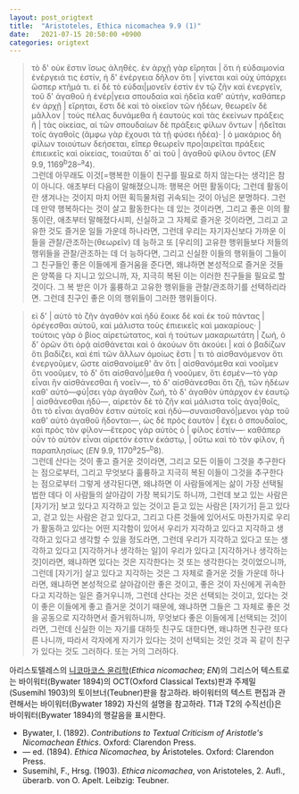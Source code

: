 ```yaml
---
layout: post_origtext
title:  "Aristoteles, Ethica nicomachea 9.9 (1)"
date:   2021-07-15 20:50:00 +0900
categories: origtext
---
```

>τὸ δ' οὐκ ἔστιν ἴσως ἀληθές. ἐν ἀρχῇ γὰρ εἴρηται \| ὅτι ἡ εὐδαιμονία ἐνέργειά τις ἐστίν, ἡ δ' ἐνέργεια δῆλον ὅτι \| γίνεται καὶ οὐχ ὑπάρχει ὥσπερ κτῆμά τι. εἰ δὲ τὸ εὐδαι\|μονεῖν ἐστὶν ἐν τῷ ζῆν καὶ ἐνεργεῖν, τοῦ δ' ἀγαθοῦ ἡ ἐνέρ\|γεια σπουδαία καὶ ἡδεῖα καθ' αὑτήν, καθάπερ ἐν ἀρχῇ \| εἴρηται, ἔστι δὲ καὶ τὸ οἰκεῖον τῶν ἡδέων, θεωρεῖν δὲ μᾶλλον \| τοὺς πέλας δυνάμεθα ἢ ἑαυτοὺς καὶ τὰς ἐκείνων πράξεις ἢ \| τὰς οἰκείας, αἱ τῶν σπουδαίων δὲ πράξεις φίλων ὄντων \| ἡδεῖται τοῖς ἀγαθοῖς (ἄμφω γὰρ ἔχουσι τὰ τῇ φύσει ἡδέα)· \| ὁ μακάριος δὴ φίλων τοιούτων δεήσεται, εἴπερ θεωρεῖν προ\|αιρεῖται πράξεις ἐπιεικεῖς καὶ οἰκείας, τοιαῦται δ' αἱ τοῦ \| ἀγαθοῦ φίλου ὄντος  (<cite>EN</cite> 9.9, 1169<sup>b</sup>28&ndash;<sup>a</sup>4).<br>
그런데 아무래도 이것[=행복한 이들이 친구를 필요로 하지 않는다는 생각]은 참이 아니다. 애초부터 다음이 말해졌으니까: 행복은 어떤 활동이다; 그런데 활동이란 생겨나는 것이지 마치 어떤 획득물처럼 귀속되는 것이 아님은 분명하다. 그런데 만약 행복하다는 것이 살고 활동한다는 데 있는 것이라면, 그리고 좋은 이의 활동이란, 애초부터 말해졌다시피, 신실하고 그 자체로 즐거운 것이라면, 그리고 고유한 것도 즐거운 일들 가운데 하나라면, 그런데 우리는 자기자신보다 가까운 이들을 관찰/관조하는(θεωρεῖν) 데 능하고 또 [우리의] 고유한 행위들보다 저들의 행위들을 관찰/관조하는 데 더 능하다면, 그리고 신실한 이들의 행위들이 그들이 그 친구들인 좋은 이들에게 즐거움을 준다면, 왜냐하면 본성적으로 즐거운 것들은 양쪽을 다 지니고 있으니까, 자, 지극히 복된 이는 이러한 친구들을 필요로 할 것이다. 그 복 받은 이가 훌륭하고 고유한 행위들을 관찰/관조하기를 선택하리라면. 그런데 친구인 좋은 이의 행위들이 그러한 행위들이다.

>εἰ δ' \| αὐτὸ τὸ ζῆν ἀγαθὸν καὶ ἡδύ ἔοικε δὲ καὶ ἐκ τοῦ πάντας \| ὀρέγεσθαι αὐτοῦ, καἰ μάλιστα τοὺς ἐπιεικεῖς καὶ μακαρίους· \| τούτοις γὰρ ὁ βίος αἱρετώτατος, καὶ ἡ τούτων μακαριωτάτη \| ζωή, ὁ δ' ὁρῶν ὅτι ὁρᾷ αἰσθάνεται καὶ ὁ ἀκούων ὅτι ἀκούει \| καὶ ὁ βαδίζων ὅτι βαδίζει, καὶ ἐπὶ τῶν ἄλλων ὁμοίως ἔστι \| τι τὸ αἰσθανόμενον ὅτι ἐνεργοῦμεν, ὥστε αἰσθανοίμεθ' ἂν ὄτι \| αἰσθανόμεθα καὶ νοοῖμεν ὅτι νοοῦμεν, τὸ δ' ὅτι αἰσθανό\|μεθα ἢ νοοῦμεν, ὅτι ἐσμέν—τὸ γὰρ εἶναι ἢν αἰσθάνεσθαι ἢ νοεῖν—, τὸ δ' αἰσθάνεσθαι ὅτι ζῇ, τῶν ἡδέων καθ' αὑτό—φύ\|σει γὰρ ἀγαθὸν ζωή, τὸ δ' ἀγαθὸν ὑπάρχον ἐν ἑαυτῷ \| αἰσθάνεσθαι ἡδύ—, αἱρετὸν δὲ τὸ ζῆν καὶ μάλιστα τοῖς ἀγα\|θοῖς, ὅτι τὸ εἶναι ἀγαθόν ἐστιν αὐτοῖς καὶ ἡδύ—συναισθανό\|μενοι γὰρ τοῦ καθ' αὑτὸ ἀγαθοῦ ἥδονται—, ὡς δὲ πρὸς ἑαυτὸν \| ἔχει ὁ σπουδαῖος, καὶ πρὸς τὸν φίλον—ἕτερος γὰρ αὐτὸς ὁ \| φίλος ἐστίν—· καθάπερ οὖν τὸ αὐτὸν εἶναι αἱρετόν ἐστιν ἑκάστῳ, \| οὕτω καὶ τὸ τὸν φίλον, ἢ παραπλησίως (<cite>EN</cite> 9.9, 1170<sup>a</sup>25&ndash;<sup>b</sup>8).<br>
그런데 산다는 것이 좋고 즐거운 것이라면, 그리고 모든 이들이 그것을 추구한다는 점으로부터, 그리고 무엇보다 훌륭하고 지극히 복된 이들이 그것을 추구한다는 점으로부터 그렇게 생각된다면, 왜냐하면 이 사람들에게는 삶이 가장 선택될 법한 데다 이 사람들의 살아감이 가장 복되기도 하니까, 그런데 보고 있는 사람은 [자기가] 보고 있다고 지각하고 있는 것이고 듣고 있는 사람은 [자기가] 듣고 있다고, 걷고 있는 사람은 걷고 있다고, 그리고 다른 것들에 있어서도 마찬가지로 우리가 활동하고 있다는 어떤 지각함이 있어서 우리가 지각하고 있다고 지각하고 생각하고 있다고 생각할 수 있을 정도라면, 그런데 우리가 지각하고 있다고 또는 생각하고 있다고 [지각하거나 생각하는 일]이 우리가 있다고 [지각하거나 생각하는 것]이라면, 왜냐하면 있다는 것은 지각한다는 것 또는 생각한다는 것이었으니까, 그런데 [자기가] 살고 있다고 지각하는 것은 그 자체로 즐거운 것들 가운데 하나라면, 왜냐하면 본성적으로 살아감이란 좋은 것이고, 좋은 것이 자신에게 귀속한다고 지각하는 일은 즐거우니까, 그런데 산다는 것은 선택되는 것이고, 있다는 것이 좋은 이들에게 좋고 즐거운 것이기 때문에, 왜냐하면 그들은 그 자체로 좋은 것을 공동으로 지각하면서 즐거워하니까, 무엇보다 좋은 이들에게 [선택되는 것]이라면, 그런데 신실한 이는 자기를 대하듯 친구도 대한다면, 왜냐하면 친구란 또다른 나니까, 따라서 각자에게 자기가 있다는 것이 선택되는 것인 것과 꼭 같이 친구가 있다는 것도 그러하다. 또는 거의 그러하다.

아리스토텔레스의 <ins>니코마코스 윤리학</ins>(*Ethica nicomachea*; *EN*)의 그리스어 텍스트로는 바이워터(Bywater 1894)의 OCT(Oxford Classical Texts)판과 주제밀(Susemihl 1903)의 토이브너(Teubner)판을 참고하라. 바이워터의 텍스트 편집과 관련해서는 바이워터(Bywater 1892) 자신의 설명을 참고하라. T1과 T2의 수직선(\|)은 바이워터(Bywater 1894)의 행갈음을 표시한다.

- Bywater, I. (1892). *Contributions to Textual Criticism of Aristotle's Nicomachean Ethics*. Oxford: Clarendon Press.
- — ed. (1894). *Ethica Nicomachea*, by Áristoteles. Oxford: Clarendon Press.
- Susemihl, F., Hrsg. (1903). *Ethica nicomachea*, von Aristoteles, 2. Aufl., überarb. von O. Apelt. Leibzig: Teubner.